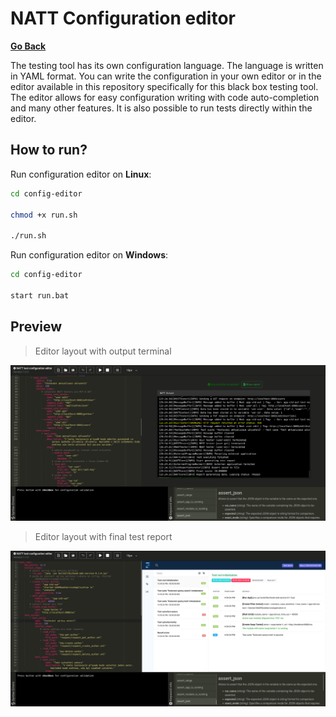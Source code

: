 # NATT Configuration editor

**[Go Back](../README.md)**

The testing tool has its own configuration language. The language is written in YAML format. You can write the configuration in your own editor or in the editor available in this repository specifically for this black box testing tool. The editor allows for easy configuration writing with code auto-completion and many other features. It is also possible to run tests directly within the editor.

## How to run?

Run configuration editor on **Linux**:

```bash
cd config-editor

chmod +x run.sh

./run.sh
```

Run configuration editor on **Windows**:

```bash
cd config-editor

start run.bat
```

## Preview

> Editor layout with output terminal

<img src="../doc/editor_1.png" alt="Configuration editor">

> Editor layout with final test report

<img src="../doc/editor_2.png" alt="Configuration editor">